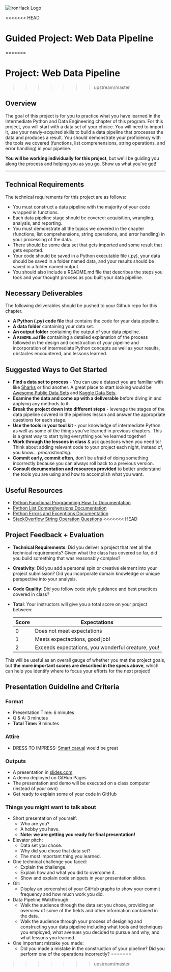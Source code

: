 ![IronHack Logo](https://s3-eu-west-1.amazonaws.com/ih-materials/uploads/upload_d5c5793015fec3be28a63c4fa3dd4d55.png)

<<<<<<< HEAD
# Guided Project: Web Data Pipeline
=======
# Project: Web Data Pipeline
>>>>>>> upstream/master

## Overview

The goal of this project is for you to practice what you have learned in the Intermediate Python and Data Engineering chapter of this program. For this project, you will start with a data set of your choice. You will need to import it, use your newly-acquired skills to build a data pipeline that processes the data and produces a result. You should demonstrate your proficiency with the tools we covered (functions, list comprehensions, string operations, and error handling) in your pipeline.

**You will be working individually for this project**, but we'll be guiding you along the process and helping you as you go. Show us what you've got!

---

## Technical Requirements

The technical requirements for this project are as follows:

* You must construct a data pipeline with the majority of your code wrapped in functions.
* Each data pipeline stage should be covered: acquisition, wrangling, analysis, and reporting.
* You must demonstrate all the topics we covered in the chapter (functions, list comprehensions, string operations, and error handling) in your processing of the data.
* There should be some data set that gets imported and some result that gets exported.
* Your code should be saved in a Python executable file (.py), your data should be saved in a folder named data, and your results should be saved in a folder named output.
* You should also include a README.md file that describes the steps you took and your thought process as you built your data pipeline.

## Necessary Deliverables

The following deliverables should be pushed to your Github repo for this chapter.

* **A Python (.py) code file** that contains the code for your data pipeline.
* **A data folder** containing your data set.
* **An output folder** containing the output of your data pipeline.
* **A ``README.md`` file** containing a detailed explanation of the process followed in the design and construction of your pipeline and incorporation of intermediate Python concepts as well as your results, obstacles encountered, and lessons learned.

## Suggested Ways to Get Started

* **Find a data set to process** - You can use a dataset you are familiar with like [Sharks](https://www.kaggle.com/teajay/global-shark-attacks/version/1) or find another. A great place to start looking would be [Awesome Public Data Sets](https://github.com/awesomedata/awesome-public-datasets) and [Kaggle Data Sets](https://www.kaggle.com/datasets).
* **Examine the data and come up with a deliverable** before diving in and applying any methods to it.
* **Break the project down into different steps** - leverage the stages of the data pipeline covered in the pipelines lesson and answer the appropriate questions for each stage.
* **Use the tools in your tool kit** - your knowledge of intermediate Python as well as some of the things you've learned in previous chapters. This is a great way to start tying everything you've learned together!
* **Work through the lessons in class** & ask questions when you need to! Think about adding relevant code to your project each night, instead of, you know... _procrastinating_.
* **Commit early, commit often**, don’t be afraid of doing something incorrectly because you can always roll back to a previous version.
* **Consult documentation and resources provided** to better understand the tools you are using and how to accomplish what you want.

## Useful Resources

* [Python Functional Programming How To Documentation](https://docs.python.org/3.7/howto/functional.html)
* [Python List Comprehensions Documentation](https://docs.python.org/3/tutorial/datastructures.html#list-comprehensions)
* [Python Errors and Exceptions Documentation](https://docs.python.org/3/tutorial/errors.html)
* [StackOverflow String Operation Questions](https://stackoverflow.com/questions/tagged/string+python)
<<<<<<< HEAD

## Project Feedback + Evaluation

* __Technical Requirements__: Did you deliver a project that met all the technical requirements? Given what the class has covered so far, did you build something that was reasonably complex?

* __Creativity__: Did you add a personal spin or creative element into your project submission? Did you incorporate domain knowledge or unique perspective into your analysis.

* __Code Quality__: Did you follow code style guidance and best practices covered in class?

* __Total__: Your instructors will give you a total score on your project between:

    **Score**|**Expectations**
    -----|-----
    0|Does not meet expectations
    1|Meets expectactions, good job!
    2|Exceeds expectations, you wonderful creature, you!

This will be useful as an overall gauge of whether you met the project goals, but __the more important scores are described in the specs above__, which can help you identify where to focus your efforts for the next project!

## Presentation Guideline and Criteria

### Format

* Presentation Time: 6 minutes
* Q & A: 3 minutes
* **Total Time:** 9 minutes

### Attire

* DRESS TO IMPRESS: [Smart casual](https://en.wikipedia.org/wiki/Smart_casual) would be great

### Outputs

* A presentation in [slides.com](https://slides.com/)
* A demo deployed on GitHub Pages
* The presentation and demo will be executed on a class computer (instead of your own)
* Get ready to explain some of your code in GitHub

### Things you might want to talk about

* Short presentation of yourself:
	* Who are you?
	* A hobby you have.
  * __Note: we are getting you ready for final presentation!__
* Elevator pitch:
  * Data set you chose.
  * Why did you chose that data set?
  * The most important thing you learned.
* One technical challenge you faced:
  * Explain the challenge.
  * Explain how and what you did to overcome it.
  * Show and explain code snippets in your presentation slides.
* Git:
  * Display an screenshot of your GitHub graphs to show your commit frequency and how much work you did.
* Data Pipeline Walkthrough:
  * Walk the audience through the data set you chose, providing an overview of some of the fields and other information contained in the data.
  * Walk the audience through your process of designing and constructing your data pipeline including what tools and techniques you employed, what avenues you decided to pursue and why, and what lessons you learned.
* One important mistake you made:
  * Did you made a mistake in the construction of your pipeline? Did you perform one of the operations incorrectly?
=======
>>>>>>> upstream/master
